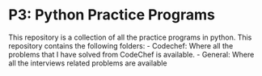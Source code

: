 # P3: Python Practice Programs
This repository is a collection of all the practice programs in python.
This repository contains the following folders:
    - Codechef: Where all the problems that I have solved from CodeChef is available.
    - General: Where all the interviews related problems are available